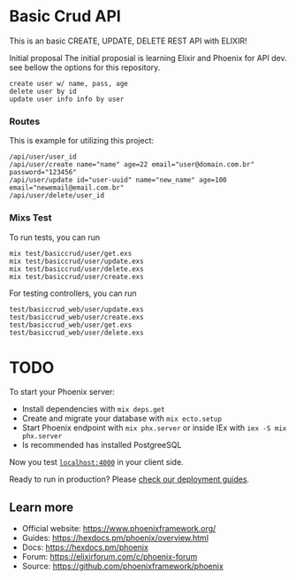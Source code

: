 # Basic Crud API
This is an basic CREATE, UPDATE, DELETE REST API with ELIXIR!

Initial proposal
The initial proposial is learning Elixir and Phoenix for API dev. see bellow the options for this repository.
```
create user w/ name, pass, age
delete user by id
update user info info by user
```

### Routes
This is example for utilizing this project:
```
/api/user/user_id
/api/user/create name="name" age=22 email="user@domain.com.br" password="123456"
/api/user/update id="user-uuid" name="new_name" age=100 email="newemail@email.com.br"
/api/user/delete/user_id
```


### Mixs Test
To run tests, you can run
```
mix test/basiccrud/user/get.exs
mix test/basiccrud/user/update.exs
mix test/basiccrud/user/delete.exs
mix test/basiccrud/user/create.exs
```

For testing controllers, you can run
```
test/basiccrud_web/user/update.exs
test/basiccrud_web/user/create.exs
test/basiccrud_web/user/get.exs
test/basiccrud_web/user/delete.exs
```


# TODO
To start your Phoenix server:

  * Install dependencies with `mix deps.get`
  * Create and migrate your database with `mix ecto.setup`
  * Start Phoenix endpoint with `mix phx.server` or inside IEx with `iex -S mix phx.server`
  * Is recommended has installed PostgreeSQL

Now you test [`localhost:4000`](http://localhost:4000) in  your client side.

Ready to run in production? Please [check our deployment guides](https://hexdocs.pm/phoenix/deployment.html).

## Learn more

  * Official website: https://www.phoenixframework.org/
  * Guides: https://hexdocs.pm/phoenix/overview.html
  * Docs: https://hexdocs.pm/phoenix
  * Forum: https://elixirforum.com/c/phoenix-forum
  * Source: https://github.com/phoenixframework/phoenix

